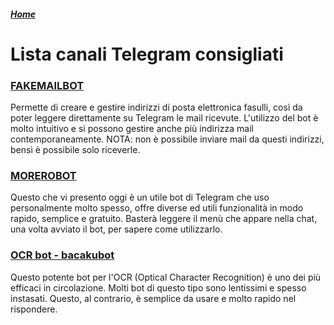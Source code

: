 ##### [Home](https://github.com/Informatica4u/website)
# Lista canali Telegram consigliati
### [FAKEMAILBOT](https://telegram.me/fakemailbot)
Permette di creare e gestire indirizzi di posta elettronica fasulli, così da poter leggere direttamente su Telegram le mail ricevute.
L'utilizzo del bot è molto intuitivo e si possono gestire anche più indirizza mail contemporaneamente.
NOTA: non è possibile inviare mail da questi indirizzi, bensì è possibile solo riceverle.
### [MOREROBOT](https://t.me/MoreRobot)
Questo che vi presento oggi è un utile bot di Telegram che uso personalmente molto spesso, offre diverse ed utili funzionalità in modo rapido, semplice e gratuito.
Basterà leggere il menù che appare nella chat, una volta avviato il bot, per sapere come utilizzarlo.
### [OCR bot - bacakubot](https://t.me/bacakubot)
Questo potente bot per l'OCR (Optical Character Recognition) è uno dei più efficaci in circolazione. Molti bot di questo tipo sono lentissimi e spesso instasati. Questo, al contrario, è semplice da usare e molto rapido nel rispondere.
